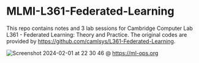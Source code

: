 # MLMI-L361-Federated-Learning
This repo contains notes and 3 lab sessions for Cambridge Computer Lab L361 - Federated Learning: Theory and Practice. The original codes are provided by https://github.com/camlsys/L361-Federated-Learning.

![Screenshot 2024-02-01 at 22 30 46](https://github.com/tonyauyeung/MLMI-L361-Federated-Learning/assets/79797853/486cee6d-0729-4104-b873-af073b182fd2)
@ https://ml-ops.org
